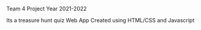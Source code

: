 Team 4 Project
Year 2021-2022

Its a treasure hunt quiz Web App Created using HTML/CSS and Javascript
